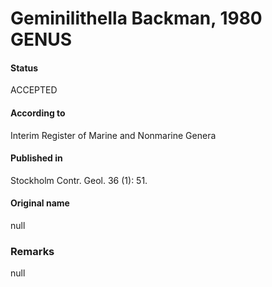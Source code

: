 Geminilithella Backman, 1980 GENUS
=======

#### Status
ACCEPTED

#### According to
Interim Register of Marine and Nonmarine Genera

#### Published in
Stockholm Contr. Geol. 36 (1): 51.

#### Original name
null

### Remarks
null